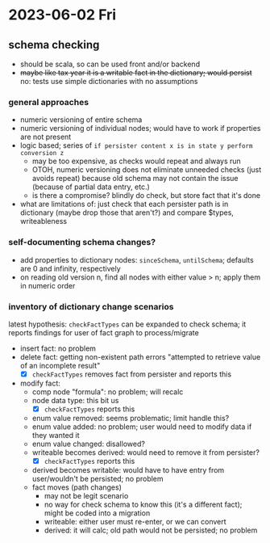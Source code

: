 # 2023-06-02 Fri

## schema checking 

- should be scala, so can be used front and/or backend
- ~~maybe like tax year it is a writable fact in the dictionary; would persist~~ no: tests use simple dictionaries with no assumptions

### general approaches

- numeric versioning of entire schema
- numeric versioning of individual nodes; would have to work if properties are not present
- logic based; series of `if persister content x is in state y perform conversion z`
    - may be too expensive, as checks would repeat and always run
    - OTOH, numeric versioning does not eliminate unneeded checks (just avoids repeat) because old schema may not contain the issue (because of partial data entry, etc.)
    - is there a compromise? blindly do check, but store fact that it's done
- what are limitations of: just check that each persister path is in dictionary (maybe drop those that aren't?) and compare $types, writeableness

### self-documenting schema changes?

- add properties to dictionary nodes: `sinceSchema`, `untilSchema`; defaults are 0 and infinity, respectively
- on reading old version n, find all nodes with either value > n; apply them in numeric order

### inventory of dictionary change scenarios

latest hypothesis: `checkFactTypes` can be expanded to check schema; it reports findings for user of fact graph to process/migrate
- insert fact: no problem
- delete fact: getting non-existent path errors "attempted to retrieve value of an incomplete result"
  - [x] `checkFactTypes` removes fact from persister and reports this
- modify fact:
  - comp node "formula": no problem; will recalc
  - node data type: this bit us
    - [x] `checkFactTypes` reports this
  - enum value removed: seems problematic; limit handle this?
  - enum value added: no problem; user would need to modify data if they wanted it
  - enum value changed: disallowed?
  - writeable becomes derived: would need to remove it from persister?
    - [x] `checkFactTypes` reports this
  - derived becomes writable: would have to have entry from user/wouldn't be persisted; no problem
  - fact moves (path changes)
      - may not be legit scenario
      - no way for check schema to know this (it's a different fact); might be coded into a migration
    - writeable: either user must re-enter, or we can convert
    - derived: it will calc; old path would not be persisted; no problem